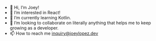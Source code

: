 - 👋 Hi, I’m Joey!
- 👀 I’m interested in React!
- 🌱 I’m currently learning Kotlin. 
- 💞️ I’m looking to collaborate on literally anything that helps me to keep growing as a developer. 
- 📫 How to reach me inquiry@joeylopez.dev

<!---
BobbaGunoosh/BobbaGunoosh is a ✨ special ✨ repository because its `README.md` (this file) appears on your GitHub profile.
You can click the Preview link to take a look at your changes.
--->

